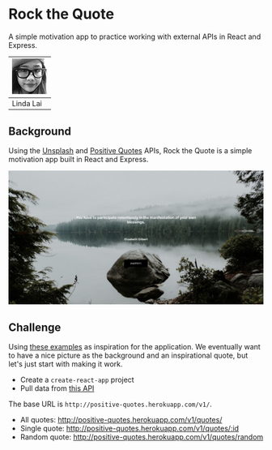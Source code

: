 # Rock the Quote
A simple motivation app to practice working with external APIs in React and Express.

|[![Linda Lai](public/contributors-linda-lai-70x70.jpg)](https://github.com/linda-lai) |
|-----------|
| Linda Lai |

## Background
Using the [Unsplash](https://unsplash.com/developers) and [Positive Quotes](http://positive-quotes.herokuapp.com/v1/) APIs, Rock the Quote is a simple motivation app built in React and Express.


![Rock the Quote](/public/rock-the-quote.png)

## Challenge
Using [these examples](https://www.google.com/search?biw=840&bih=848&tbm=isch&sa=1&ei=WJkyXLKeO9DT-Qaq-aPgCA&q=inspirational+quotes&oq=inspirational+quotes&gs_l=img.3..0i67j0l9.2201.5428..5537...0.0..0.252.1410.0j4j3......0....1..gws-wiz-img.byTmQqeBhuY) as inspiration for the application. We eventually want to have a nice picture as the background and an inspirational quote, but let's just start with making it work.

- Create a `create-react-app` project
- Pull data from [this API](https://app.swaggerhub.com/apis/Ren/positive-quotes-api/1.0.0)

The base URL is `http://positive-quotes.herokuapp.com/v1/`.
* All quotes: http://positive-quotes.herokuapp.com/v1/quotes/
* Single quote: http://positive-quotes.herokuapp.com/v1/quotes/:id
* Random quote: http://positive-quotes.herokuapp.com/v1/quotes/random